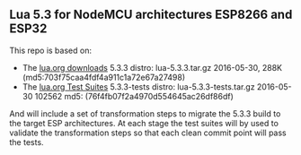 ## Lua 5.3 for NodeMCU architectures ESP8266 and ESP32

This repo is based on:

-  The [lua.org downloads](https://www.lua.org/download.html) 5.3.3 distro: lua-5.3.3.tar.gz  2016-05-30, 288K  \(md5:703f75caa4fdf4a911c1a72e67a27498\)
-  The [lua.org Test Suites](https://www.lua.org/tests/) 5.3.3-tests distro: lua-5.3.3-tests.tar.gz 2016-05-30 102562  md5: \(76f4fb07f2a4970d554645ac26df86df\)

And will include a set of transformation steps to migrate the 5.3.3 build to the target ESP architectures.  At each stage the test suites will by used to validate the transformation steps so that each clean commit point will pass the tests.
